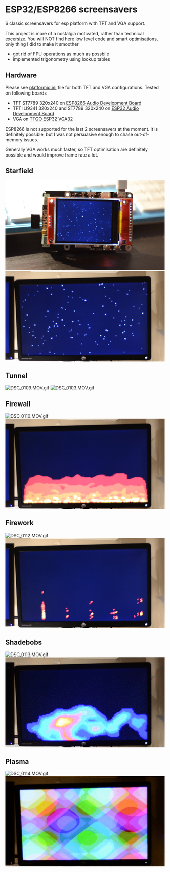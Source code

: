 # ESP32/ESP8266 screensavers

6 classic screensavers for esp platform with TFT and VGA support.

This project is more of a nostalgia motivated, rather than technical excersize. You will NOT find here low level code and smart optimisations, only thing I did to make it smoother 
- got rid of FPU operations as much as possbile 
- implemented trigonometry using lookup tables

## Hardware 

Please see [platformio.ini](/src/platformio.ini) file for both TFT and VGA configurations. Tested on following boards

- TFT ST7789 320x240 on [ESP8266 Audio Development Board](https://hackaday.io/project/173620-perfect-i2s-audio-dac-for-esp8266esp32)
- TFT ILI9341 320x240 and ST7789 320x240 on [ESP32 Audio Development Board](https://www.crowdsupply.com/sonocotta/esp32-audio-development-board)
- VGA on [TTGO ESP32 VGA32](http://www.lilygo.cn/prod_view.aspx?TypeId=50033&Id=1083)

ESP8266 is not supported for the last 2 screensavers at the moment. It is definitely possible, but I was not persuasive enough to chase out-of-memory issues.

Generally VGA works much faster, so TFT optimisation are definitely possible and would improve frame rate a lot.

## Starfield

![DSC_0108.MOV.gif](/images/DSC_0108.MOV.gif)
![DSC_0102.MOV.gif](/images/DSC_0102.MOV.gif)

## Tunnel

![DSC_0109.MOV.gif](/images/DSC_0109.MOV.gif)
![DSC_0103.MOV.gif](/images/DSC_0103.MOV.gif)

## Firewall

![DSC_0110.MOV.gif](/images/DSC_0110.MOV.gif)
![DSC_0104.MOV.gif](/images/DSC_0104.MOV.gif)

## Firework

![DSC_0112.MOV.gif](/images/DSC_0112.MOV.gif)
![DSC_0105.MOV.gif](/images/DSC_0105.MOV.gif)

## Shadebobs

![DSC_0113.MOV.gif](/images/DSC_0113.MOV.gif)
![DSC_0106.MOV.gif](/images/DSC_0106.MOV.gif)

## Plasma

![DSC_0114.MOV.gif](/images/DSC_0114.MOV.gif)
![DSC_0107.MOV.gif](/images/DSC_0107.MOV.gif)

